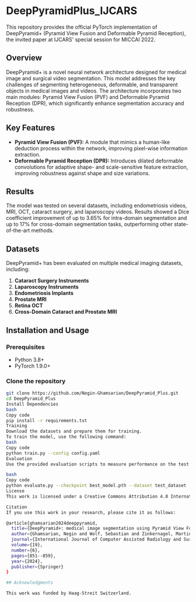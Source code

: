 # DeepPyramidPlus_IJCARS
This repository provides the official PyTorch implementation of DeepPyramid+ (Pyramid View Fusion and Deformable Pyramid Reception), the invited paper at IJCARS' special session for MICCAI 2022.

## Overview

DeepPyramid+ is a novel neural network architecture designed for medical image and surgical video segmentation. This model addresses the key challenges of segmenting heterogeneous, deformable, and transparent objects in medical images and videos. The architecture incorporates two main modules: Pyramid View Fusion (PVF) and Deformable Pyramid Reception (DPR), which significantly enhance segmentation accuracy and robustness.

## Key Features

- **Pyramid View Fusion (PVF):** A module that mimics a human-like deduction process within the network, improving pixel-wise information extraction.
- **Deformable Pyramid Reception (DPR):** Introduces dilated deformable convolutions for adaptive shape- and scale-sensitive feature extraction, improving robustness against shape and size variations.

## Results

The model was tested on several datasets, including endometriosis videos, MRI, OCT, cataract surgery, and laparoscopy videos. Results showed a Dice coefficient improvement of up to 3.65% for intra-domain segmentation and up to 17% for cross-domain segmentation tasks, outperforming other state-of-the-art methods.

## Datasets

DeepPyramid+ has been evaluated on multiple medical imaging datasets, including:

1. **Cataract Surgery Instruments**  
2. **Laparoscopy Instruments**  
3. **Endometriosis Implants**  
4. **Prostate MRI**  
5. **Retina OCT**  
6. **Cross-Domain Cataract and Prostate MRI**

## Installation and Usage

### Prerequisites

- Python 3.8+
- PyTorch 1.9.0+

### Clone the repository

```bash
git clone https://github.com/Negin-Ghamsarian/DeepPyramid_Plus.git
cd DeepPyramid_Plus
Install Dependencies
bash
Copy code
pip install -r requirements.txt
Training
Download the datasets and prepare them for training.
To train the model, use the following command:
bash
Copy code
python train.py --config config.yaml
Evaluation
Use the provided evaluation scripts to measure performance on the test set:

bash
Copy code
python evaluate.py --checkpoint best_model.pth --dataset test_dataset
License
This work is licensed under a Creative Commons Attribution 4.0 International License.

Citation
If you use this work in your research, please cite it as follows:

@article{ghamsarian2024deeppyramid,
  title={DeepPyramid+: medical image segmentation using Pyramid View Fusion and Deformable Pyramid Reception},
  author={Ghamsarian, Negin and Wolf, Sebastian and Zinkernagel, Martin and Schoeffmann, Klaus and Sznitman, Raphael},
  journal={International Journal of Computer Assisted Radiology and Surgery},
  volume={19},
  number={6},
  pages={851--859},
  year={2024},
  publisher={Springer}
}

## Acknowledgments

This work was funded by Haag-Streit Switzerland.
